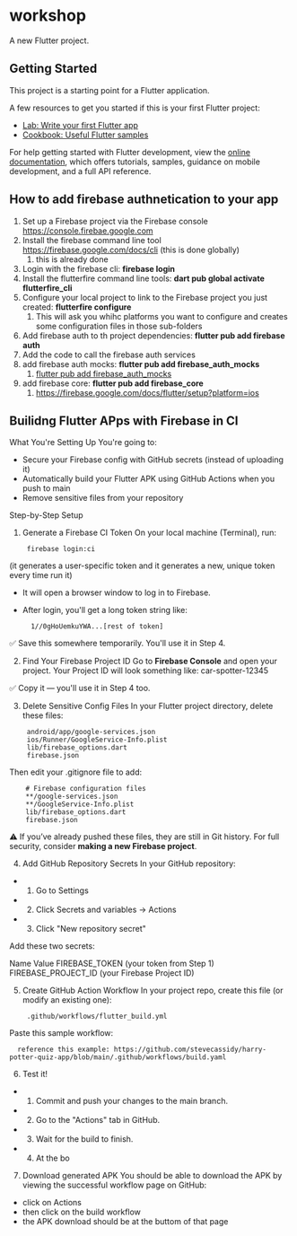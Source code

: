 # workshop

A new Flutter project.

## Getting Started

This project is a starting point for a Flutter application.

A few resources to get you started if this is your first Flutter project:

- [Lab: Write your first Flutter app](https://docs.flutter.dev/get-started/codelab)
- [Cookbook: Useful Flutter samples](https://docs.flutter.dev/cookbook)

For help getting started with Flutter development, view the
[online documentation](https://docs.flutter.dev/), which offers tutorials,
samples, guidance on mobile development, and a full API reference.


## How to add firebase authnetication to your app
1. Set up a Firebase project via the Firebase console https://console.firebae.google.com
2. Install the firebase command line tool https://firebase.google.com/docs/cli (this is done globally)
   1. this is already done 
3. Login with the firebase cli: **firebase login**
4. Install the flutterfire command line tools: **dart pub global activate flutterfire_cli**
5. Configure your local project to link to the Firebase project you just created: **flutterfire configure**
   1. This will ask you whihc platforms you want to configure and creates some configuration files in those sub-folders
6. Add firebase auth to th project dependencies: **flutter pub add firebase auth**
7. Add the code to call the firebase auth services
8. add firebase auth mocks: **flutter pub add firebase_auth_mocks**
   1. [flutter pub add firebase_auth_mocks](https://pub.dev/packages/firebase_auth_mocks/install)
9. add firebase core: **flutter pub add firebase_core**
   1.  https://firebase.google.com/docs/flutter/setup?platform=ios


## Builidng Flutter APps with Firebase in CI

What You're Setting Up
You're going to:
- Secure your Firebase config with GitHub secrets (instead of uploading it)
- Automatically build your Flutter APK using GitHub Actions when you push to main
- Remove sensitive files from your repository

Step-by-Step Setup
1. Generate a Firebase CI Token
On your local machine (Terminal), run:

        firebase login:ci

(it generates a user-specific token and it generates a new, unique token every time run it)
- It will open a browser window to log in to Firebase.

- After login, you'll get a long token string like:

        1//0gHoUemkuYWA...[rest of token]

✅ Save this somewhere temporarily. You'll use it in Step 4.


2. Find Your Firebase Project ID
Go to **Firebase Console** and open your project.
Your Project ID will look something like: car-spotter-12345

✅ Copy it — you'll use it in Step 4 too.


3. Delete Sensitive Config Files
In your Flutter project directory, delete these files:

        android/app/google-services.json
        ios/Runner/GoogleService-Info.plist
        lib/firebase_options.dart
        firebase.json

Then edit your .gitignore file to add:

        # Firebase configuration files
        **/google-services.json
        **/GoogleService-Info.plist
        lib/firebase_options.dart
        firebase.json

⚠️ If you’ve already pushed these files, they are still in Git history. For full security, consider **making a new Firebase project**.


4. Add GitHub Repository Secrets
In your GitHub repository:

- 1. Go to Settings

- 2. Click Secrets and variables → Actions

- 3. Click "New repository secret"

Add these two secrets:

Name	               Value
FIREBASE_TOKEN	       (your token from Step 1)
FIREBASE_PROJECT_ID	   (your Firebase Project ID)


5. Create GitHub Action Workflow
In your project repo, create this file (or modify an existing one):

        .github/workflows/flutter_build.yml

Paste this sample workflow:

      reference this example: https://github.com/stevecassidy/harry-potter-quiz-app/blob/main/.github/workflows/build.yaml


6. Test it!
- 1. Commit and push your changes to the main branch.

- 2. Go to the "Actions" tab in GitHub.

- 3. Wait for the build to finish.

- 4. At the bo

7. Download generated APK
You should be able to download the APK by viewing the successful workflow page on GitHub:
- click on Actions
- then click on the build workflow
- the APK download should be at the buttom of that page

